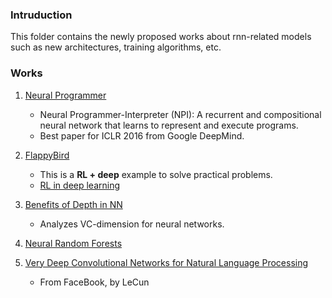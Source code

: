 ### Intruduction
This folder contains the newly proposed works about rnn-related models such as new architectures, training algorithms, etc. 

### Works
1. [Neural Programmer][1]
	- Neural Programmer-Interpreter (NPI): A recurrent and compositional neural network that learns to represent and execute programs. 
	- Best paper for ICLR 2016 from Google DeepMind.

2. [FlappyBird][2]
	- This is a **RL + deep** example to solve practical problems. 
	- [RL in deep learning][3]

3. [Benefits of Depth in NN][4]
	- Analyzes VC-dimension for neural networks.

4. [Neural Random Forests][5]

5. [Very Deep Convolutional Networks for Natural Language Processing][6]
	- From FaceBook, by LeCun

		  

[1]:	http://arxiv.org/pdf/1511.06279v4.pdf
[2]:	https://github.com/yenchenlin1994/DeepLearningFlappyBird?utm_campaign=Artificial%2BIntelligence%2BWeekly&utm_medium=email&utm_source=Artificial_Intelligence_Weekly_36
[3]:	http://www.nervanasys.com/demystifying-deep-reinforcement-learning/
[4]:	http://arxiv.org/pdf/1602.04485v1.pdf
[5]:	http://arxiv.org/abs/1604.07143
[6]:	http://arxiv.org/abs/1606.01781